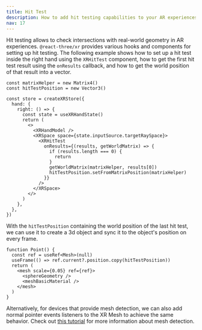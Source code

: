```yaml
---
title: Hit Test
description: How to add hit testing capabilities to your AR experiences?
nav: 17
---
```


Hit testing allows to check intersections with real-world geometry in AR experiences. `@react-three/xr` provides various hooks and components for setting up hit testing.
The following example shows how to set up a hit test inside the right hand using the `XRHitTest` component, how to get the first hit test result using the `onResults` callback, and how to get the world position of that result into a vector.

```tsx
const matrixHelper = new Matrix4()
const hitTestPosition = new Vector3()

const store = createXRStore({
  hand: {
    right: () => {
      const state = useXRHandState()
      return (
        <>
          <XRHandModel />
          <XRSpace space={state.inputSource.targetRaySpace}>
            <XRHitTest
              onResults={(results, getWorldMatrix) => {
                if (results.length === 0) {
                  return
                }
                getWorldMatrix(matrixHelper, results[0])
                hitTestPosition.setFromMatrixPosition(matrixHelper)
              }}
            />
          </XRSpace>
        </>
      )
    },
  },
})
```

With the `hitTestPosition` containing the world position of the last hit test, we can use it to create a 3d object and sync it to the object's position on every frame.

```tsx
function Point() {
  const ref = useRef<Mesh>(null)
  useFrame(() => ref.current?.position.copy(hitTestPosition))
  return (
    <mesh scale={0.05} ref={ref}>
      <sphereGeometry />
      <meshBasicMaterial />
    </mesh>
  )
}
```

Alternatively, for devices that provide mesh detection, we can also add normal pointer events listeners to the XR Mesh to achieve the same behavior. Check out [this tutorial](./object-detection.md) for more information about mesh detection.
